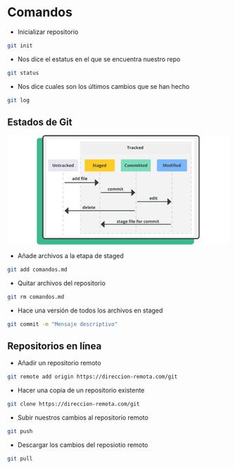 # Comandos

- Inicializar repositorio
```bash
git init
```

- Nos dice el estatus en el que se encuentra nuestro repo
```bash
git status
```

- Nos dice cuales son los últimos cambios que se han hecho
```bash
git log
```

## Estados de Git

![alt text](image.png)

- Añade archivos a la etapa de staged
```bash
git add comandos.md
```

- Quitar archivos del repositorio
```bash
git rm comandos.md
```

- Hace una versión de todos los archivos en staged
```bash
git commit -m "Mensaje descriptivo"
```

## Repositorios en línea

- Añadir un repositorio remoto
```bash
git remote add origin https://direccion-remota.com/git
```

- Hacer una copia de un repositorio existente
```bash
git clone https://direccion-remota.com/git
```

- Subir nuestros cambios al repositorio remoto
```bash
git push
```

- Descargar los cambios del reposiotio remoto
```bash
git pull
```